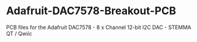 # Adafruit-DAC7578-Breakout-PCB
PCB files for the Adafruit DAC7578 - 8 x Channel 12-bit I2C DAC - STEMMA QT / Qwiic
